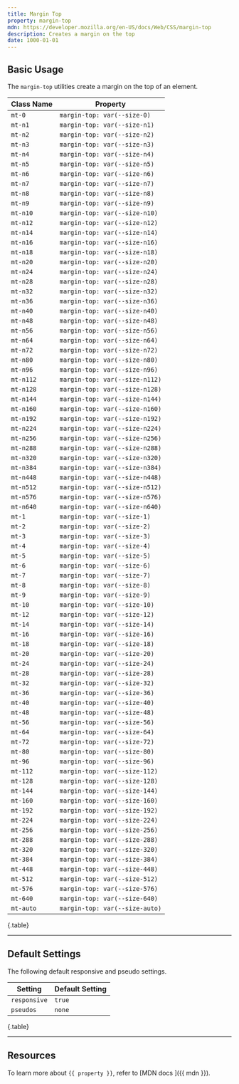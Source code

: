 ```yaml
---
title: Margin Top
property: margin-top
mdn: https://developer.mozilla.org/en-US/docs/Web/CSS/margin-top
description: Creates a margin on the top
date: 1000-01-01
---
```


## Basic Usage

The `margin-top` utilities create a margin on the top of an element.

| Class Name | Property                       |
| ---------- | ------------------------------ |
| `mt-0`     | `margin-top: var(--size-0)`    |
| `mt-n1`    | `margin-top: var(--size-n1)`   |
| `mt-n2`    | `margin-top: var(--size-n2)`   |
| `mt-n3`    | `margin-top: var(--size-n3)`   |
| `mt-n4`    | `margin-top: var(--size-n4)`   |
| `mt-n5`    | `margin-top: var(--size-n5)`   |
| `mt-n6`    | `margin-top: var(--size-n6)`   |
| `mt-n7`    | `margin-top: var(--size-n7)`   |
| `mt-n8`    | `margin-top: var(--size-n8)`   |
| `mt-n9`    | `margin-top: var(--size-n9)`   |
| `mt-n10`   | `margin-top: var(--size-n10)`  |
| `mt-n12`   | `margin-top: var(--size-n12)`  |
| `mt-n14`   | `margin-top: var(--size-n14)`  |
| `mt-n16`   | `margin-top: var(--size-n16)`  |
| `mt-n18`   | `margin-top: var(--size-n18)`  |
| `mt-n20`   | `margin-top: var(--size-n20)`  |
| `mt-n24`   | `margin-top: var(--size-n24)`  |
| `mt-n28`   | `margin-top: var(--size-n28)`  |
| `mt-n32`   | `margin-top: var(--size-n32)`  |
| `mt-n36`   | `margin-top: var(--size-n36)`  |
| `mt-n40`   | `margin-top: var(--size-n40)`  |
| `mt-n48`   | `margin-top: var(--size-n48)`  |
| `mt-n56`   | `margin-top: var(--size-n56)`  |
| `mt-n64`   | `margin-top: var(--size-n64)`  |
| `mt-n72`   | `margin-top: var(--size-n72)`  |
| `mt-n80`   | `margin-top: var(--size-n80)`  |
| `mt-n96`   | `margin-top: var(--size-n96)`  |
| `mt-n112`  | `margin-top: var(--size-n112)` |
| `mt-n128`  | `margin-top: var(--size-n128)` |
| `mt-n144`  | `margin-top: var(--size-n144)` |
| `mt-n160`  | `margin-top: var(--size-n160)` |
| `mt-n192`  | `margin-top: var(--size-n192)` |
| `mt-n224`  | `margin-top: var(--size-n224)` |
| `mt-n256`  | `margin-top: var(--size-n256)` |
| `mt-n288`  | `margin-top: var(--size-n288)` |
| `mt-n320`  | `margin-top: var(--size-n320)` |
| `mt-n384`  | `margin-top: var(--size-n384)` |
| `mt-n448`  | `margin-top: var(--size-n448)` |
| `mt-n512`  | `margin-top: var(--size-n512)` |
| `mt-n576`  | `margin-top: var(--size-n576)` |
| `mt-n640`  | `margin-top: var(--size-n640)` |
| `mt-1`     | `margin-top: var(--size-1)`    |
| `mt-2`     | `margin-top: var(--size-2)`    |
| `mt-3`     | `margin-top: var(--size-3)`    |
| `mt-4`     | `margin-top: var(--size-4)`    |
| `mt-5`     | `margin-top: var(--size-5)`    |
| `mt-6`     | `margin-top: var(--size-6)`    |
| `mt-7`     | `margin-top: var(--size-7)`    |
| `mt-8`     | `margin-top: var(--size-8)`    |
| `mt-9`     | `margin-top: var(--size-9)`    |
| `mt-10`    | `margin-top: var(--size-10)`   |
| `mt-12`    | `margin-top: var(--size-12)`   |
| `mt-14`    | `margin-top: var(--size-14)`   |
| `mt-16`    | `margin-top: var(--size-16)`   |
| `mt-18`    | `margin-top: var(--size-18)`   |
| `mt-20`    | `margin-top: var(--size-20)`   |
| `mt-24`    | `margin-top: var(--size-24)`   |
| `mt-28`    | `margin-top: var(--size-28)`   |
| `mt-32`    | `margin-top: var(--size-32)`   |
| `mt-36`    | `margin-top: var(--size-36)`   |
| `mt-40`    | `margin-top: var(--size-40)`   |
| `mt-48`    | `margin-top: var(--size-48)`   |
| `mt-56`    | `margin-top: var(--size-56)`   |
| `mt-64`    | `margin-top: var(--size-64)`   |
| `mt-72`    | `margin-top: var(--size-72)`   |
| `mt-80`    | `margin-top: var(--size-80)`   |
| `mt-96`    | `margin-top: var(--size-96)`   |
| `mt-112`   | `margin-top: var(--size-112)`  |
| `mt-128`   | `margin-top: var(--size-128)`  |
| `mt-144`   | `margin-top: var(--size-144)`  |
| `mt-160`   | `margin-top: var(--size-160)`  |
| `mt-192`   | `margin-top: var(--size-192)`  |
| `mt-224`   | `margin-top: var(--size-224)`  |
| `mt-256`   | `margin-top: var(--size-256)`  |
| `mt-288`   | `margin-top: var(--size-288)`  |
| `mt-320`   | `margin-top: var(--size-320)`  |
| `mt-384`   | `margin-top: var(--size-384)`  |
| `mt-448`   | `margin-top: var(--size-448)`  |
| `mt-512`   | `margin-top: var(--size-512)`  |
| `mt-576`   | `margin-top: var(--size-576)`  |
| `mt-640`   | `margin-top: var(--size-640)`  |
| `mt-auto`  | `margin-top: var(--size-auto)` |

{.table}

---

## Default Settings

The following default responsive and pseudo settings.

| Setting      | Default Setting |
| ------------ | --------------- |
| `responsive` | `true`          |
| `pseudos`    | `none`          |

{.table}

---

## Resources

To learn more about `{{ property }}`, refer to [MDN docs <i class="far fa-external-link ml-6"></i>]({{ mdn }}).
